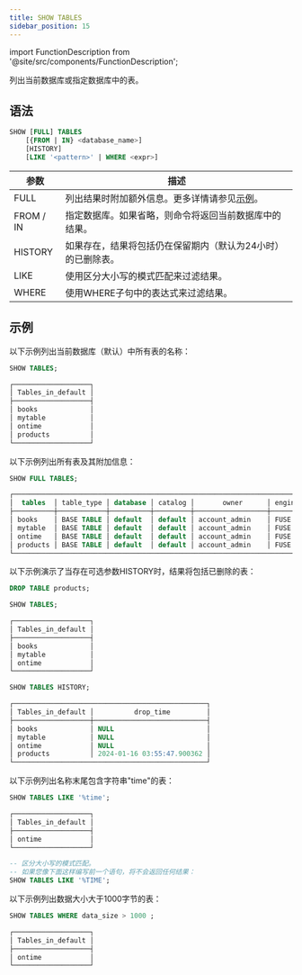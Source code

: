 ```yaml
---
title: SHOW TABLES
sidebar_position: 15
---
```

import FunctionDescription from '@site/src/components/FunctionDescription';

<FunctionDescription description="Introduced or updated: v1.2.290"/>

列出当前数据库或指定数据库中的表。

## 语法

```sql
SHOW [FULL] TABLES 
    [{FROM | IN} <database_name>] 
    [HISTORY] 
    [LIKE '<pattern>' | WHERE <expr>]
```

| 参数       | 描述                                                                                                                    |
|------------|-------------------------------------------------------------------------------------------------------------------------|
| FULL       | 列出结果时附加额外信息。更多详情请参见[示例](#examples)。                                                              |
| FROM / IN  | 指定数据库。如果省略，则命令将返回当前数据库中的结果。                                                                 |
| HISTORY    | 如果存在，结果将包括仍在保留期内（默认为24小时）的已删除表。                                                           |
| LIKE       | 使用区分大小写的模式匹配来过滤结果。                                                                                   |
| WHERE      | 使用WHERE子句中的表达式来过滤结果。                                                                                    |

## 示例

以下示例列出当前数据库（默认）中所有表的名称：

```sql
SHOW TABLES;

┌───────────────────┐
│ Tables_in_default │
├───────────────────┤
│ books             │
│ mytable           │
│ ontime            │
│ products          │
└───────────────────┘
```

以下示例列出所有表及其附加信息：

```sql
SHOW FULL TABLES;

┌──────────────────────────────────────────────────────────────────────────────────────────────────────────────────────────────────────────────────────────────────────────────────────────────────┐
│  tables  │ table_type │ database │ catalog │       owner      │ engine │ cluster_by │         create_time        │     num_rows     │     data_size    │ data_compressed_size │    index_size    │
├──────────┼────────────┼──────────┼─────────┼──────────────────┼────────┼────────────┼────────────────────────────┼──────────────────┼──────────────────┼──────────────────────┼──────────────────┤
│ books    │ BASE TABLE │ default  │ default │ account_admin    │ FUSE   │            │ 2024-01-16 03:53:15.354132 │                0 │                0 │                    0 │                0 │
│ mytable  │ BASE TABLE │ default  │ default │ account_admin    │ FUSE   │            │ 2024-01-16 03:53:27.968505 │                0 │                0 │                    0 │                0 │
│ ontime   │ BASE TABLE │ default  │ default │ account_admin    │ FUSE   │            │ 2024-01-16 03:53:42.052399 │                0 │                0 │                    0 │                0 │
│ products │ BASE TABLE │ default  │ default │ account_admin    │ FUSE   │            │ 2024-01-16 03:54:00.883985 │                0 │                0 │                    0 │                0 │
└──────────────────────────────────────────────────────────────────────────────────────────────────────────────────────────────────────────────────────────────────────────────────────────────────┘
```

以下示例演示了当存在可选参数HISTORY时，结果将包括已删除的表：

```sql
DROP TABLE products;

SHOW TABLES;

┌───────────────────┐
│ Tables_in_default │
├───────────────────┤
│ books             │
│ mytable           │
│ ontime            │
└───────────────────┘

SHOW TABLES HISTORY;

┌────────────────────────────────────────────────┐
│ Tables_in_default │          drop_time         │
├───────────────────┼────────────────────────────┤
│ books             │ NULL                       │
│ mytable           │ NULL                       │
│ ontime            │ NULL                       │
│ products          │ 2024-01-16 03:55:47.900362 │
└────────────────────────────────────────────────┘
```

以下示例列出名称末尾包含字符串"time"的表：

```sql
SHOW TABLES LIKE '%time';

┌───────────────────┐
│ Tables_in_default │
├───────────────────┤
│ ontime            │
└───────────────────┘

-- 区分大小写的模式匹配。
-- 如果您像下面这样编写前一个语句，将不会返回任何结果：
SHOW TABLES LIKE '%TIME';
```

以下示例列出数据大小大于1000字节的表：

```sql
SHOW TABLES WHERE data_size > 1000 ;

┌───────────────────┐
│ Tables_in_default │
├───────────────────┤
│ ontime            │
└───────────────────┘
```